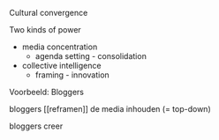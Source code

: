 Cultural convergence


Two kinds of power
- media concentration
	- agenda setting - consolidation
- collective intelligence
	- framing - innovation

Voorbeeld: Bloggers

bloggers [[reframen]] de media inhouden
(= top-down)

bloggers creer


